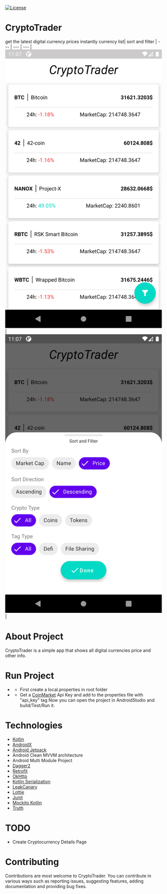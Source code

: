 [![License](https://img.shields.io/badge/License-Apache%202.0-blue.svg)](https://opensource.org/licenses/Apache-2.0)
# CryptoTrader
get the latest digital currency prices instantly
currency list| sort and filter |
--- | --- | --- | 
![currencies](assets/currencies.png) | ![sort_and_filter](assets/sort_and_filter.png) | 
#  About Project
CryptoTrader is a simple app that shows all digital currencies price and other info.
# Run Project 

 - -   First create a local.properties in root folder
 - -   Get a  [CoinMarket](http://coinmarketcap.com/)  Api Key and add to the properties file with "api_key" tag
 Now you can open the project in AndroidStudio and build/Test/Run it.
 # Technologies
- [Kotlin](https://kotlinlang.org/) 
- [AndroidX](https://developer.android.com/jetpack/androidx)
- [Android Jetpack](https://developer.android.com/jetpack)
- Android Clean MVVM architecture
- Android Multi Module Project 
- [Dagger2](https://dagger.dev/users-guide)
- [Retrofit](https://github.com/square/retrofit)
- [OkHttp](https://github.com/square/okhttp)
- [Kotlin Serialization](https://github.com/Kotlin/kotlinx.serialization)
- [LeakCanary](https://github.com/square/leakcanary)
- [Lottie](https://airbnb.design/lottie/)
- [Junit](https://junit.org/junit4/)
- [Mockito Kotlin](https://github.com/mockito/mockito-kotlin)
- [Truth](https://truth.dev/)
# TODO
* Create Cryptocurrency Details Page

# Contributing
Contributions are most welcome to CryptoTrader. You can contribute in various ways such as reporting issues, suggesting features, adding documentation and providing bug fixes.
